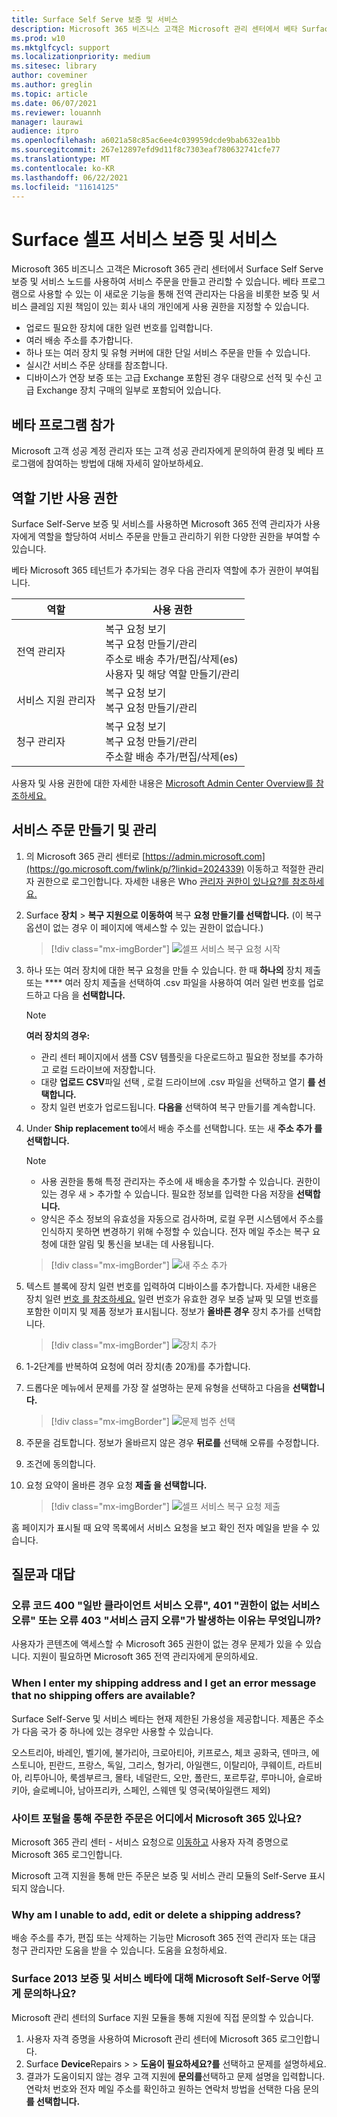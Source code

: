 ```yaml
---
title: Surface Self Serve 보증 및 서비스
description: Microsoft 365 비즈니스 고객은 Microsoft 관리 센터에서 베타 Surface Self Serve 보증 및 서비스 노드를 사용하여 서비스 주문을 만들고 관리할 수 있습니다.
ms.prod: w10
ms.mktglfcycl: support
ms.localizationpriority: medium
ms.sitesec: library
author: coveminer
ms.author: greglin
ms.topic: article
ms.date: 06/07/2021
ms.reviewer: louannh
manager: laurawi
audience: itpro
ms.openlocfilehash: a6021a58c85ac6ee4c039959dcde9bab632ea1bb
ms.sourcegitcommit: 267e12897efd9d11f8c7303eaf780632741cfe77
ms.translationtype: MT
ms.contentlocale: ko-KR
ms.lasthandoff: 06/22/2021
ms.locfileid: "11614125"
---
```

# <a name="surface-self-serve-warranty-and-service"></a>Surface 셀프 서비스 보증 및 서비스

Microsoft 365 비즈니스 고객은 Microsoft 365 관리 센터에서 Surface Self Serve 보증 및 서비스 노드를 사용하여 서비스 주문을 만들고 관리할 수 있습니다. 베타 프로그램으로 사용할 수 있는 이 새로운 기능을 통해 전역 관리자는 다음을 비롯한 보증 및 서비스 클레임 지원 책임이 있는 회사 내의 개인에게 사용 권한을 지정할 수 있습니다.

- 업로드 필요한 장치에 대한 일련 번호를 입력합니다.
- 여러 배송 주소를 추가합니다.
- 하나 또는 여러 장치 및 유형 커버에 대한 단일 서비스 주문을 만들 수 있습니다.
- 실시간 서비스 주문 상태를 참조합니다.
- 디바이스가 연장 보증 또는 고급 Exchange 포함된 경우 대량으로 선적 및 수신 고급 Exchange 장치 구매의 일부로 포함되어 있습니다.

## <a name="join-beta-program"></a>베타 프로그램 참가

Microsoft 고객 성공 계정 관리자 또는 고객 성공 관리자에게 문의하여 환경 및 베타 프로그램에 참여하는 방법에 대해 자세히 알아보하세요.

## <a name="role-based-permissions"></a>역할 기반 사용 권한

Surface Self-Serve 보증 및 서비스를 사용하면 Microsoft 365 전역 관리자가 사용자에게 역할을 할당하여 서비스 주문을 만들고 관리하기 위한 다양한 권한을 부여할 수 있습니다.

베타 Microsoft 365 테넌트가 추가되는 경우 다음 관리자 역할에 추가 권한이 부여됩니다.

| 역할                  | 사용 권한                                                                                                                         |
| --------------------- | ----------------------------------------------------------------------------------------------------------------------------------- |
| 전역 관리자          | 복구 요청 보기<br>복구 요청 만들기/관리<br>주소로 배송 추가/편집/삭제(es)<br>사용자 및 해당 역할 만들기/관리 |
| 서비스 지원 관리자 | 복구 요청 보기<br>복구 요청 만들기/관리                                                                               |
| 청구 관리자         | 복구 요청 보기<br>복구 요청 만들기/관리<br>주소할 배송 추가/편집/삭제(es)                                        |

사용자 및 사용 권한에 대한 자세한 내용은 [Microsoft Admin Center Overview를 참조하세요.](/microsoft-365/admin/admin-overview/about-the-admin-center)

## <a name="create-and-manage-a-service-order"></a>서비스 주문 만들기 및 관리

1. 의 Microsoft 365 관리 센터로 [https://admin.microsoft.com](https://go.microsoft.com/fwlink/p/?linkid=2024339) 이동하고 적절한 관리자 권한으로 로그인합니다. 자세한 내용은 Who [관리자 권한이 있나요?를 참조하세요.](/microsoft-365/business-video/admin-center-overview#who-has-admin-permissions-in-my-business)
2. Surface **장치**  >  **복구 지원으로 이동하여** 복구 **요청 만들기를 선택합니다.** (이 복구 옵션이 없는 경우 이 페이지에 액세스할 수 있는 권한이 없습니다.)

    > [!div class="mx-imgBorder"]
    > ![셀프 서비스 복구 요청 시작](images/self-serve-fig1.png)

3. 하나 또는 여러 장치에 대한 복구 요청을 만들 수 있습니다. 한 때 **하나의** 장치 제출 또는 **** 여러 장치 제출을 선택하여 .csv 파일을 사용하여 여러 일련 번호를 업로드하고 다음 을 **선택합니다.**

    > [!NOTE]
    > **여러 장치의 경우:**
    >
    > - 관리 센터 페이지에서 샘플 CSV 템플릿을 다운로드하고 필요한 정보를 추가하고 로컬 드라이브에 저장합니다.
    > - 대량 **업로드 CSV**파일 선택 , 로컬 드라이브에 .csv 파일을 선택하고 열기 **를 선택합니다.**
    > - 장치 일련 번호가 업로드됩니다. **다음을** 선택하여 복구 만들기를 계속합니다.

4. Under **Ship replacement to**에서 배송 주소를 선택합니다. 또는 새 **주소 추가 를 선택합니다.**

    > [!NOTE]
    >
    > - 사용 권한을 통해 특정 관리자는 주소에 새 배송을 추가할 수 있습니다. 권한이 있는 경우 새 > 추가할 수 있습니다. 필요한 정보를 입력한 다음 저장을 **선택합니다.**
    > - 양식은 주소 정보의 유효성을 자동으로 검사하며, 로컬 우편 시스템에서 주소를 인식하지 못하면 변경하기 위해 수정할 수 있습니다. 전자 메일 주소는 복구 요청에 대한 알림 및 통신을 보내는 데 사용됩니다.

    > [!div class="mx-imgBorder"]
    > ![
      새 주소 추가
    ](images/self-serve-fig2a.png)

5. 텍스트 블록에 장치 일련 번호를 입력하여 디바이스를 추가합니다. 자세한 내용은 장치 일련 [번호 를 참조하세요.](https://support.microsoft.com/help/4036293/surface-find-the-serial-number-on-surface) 일련 번호가 유효한 경우 보증 날짜 및 모델 번호를 포함한 이미지 및 제품 정보가 표시됩니다. 정보가 **올바른 경우** 장치 추가를 선택합니다.

    > [!div class="mx-imgBorder"]
    > ![장치 추가](images/self-serve-fig2.png)

6. 1-2단계를 반복하여 요청에 여러 장치(총 20개)를 추가합니다.
7. 드롭다운 메뉴에서 문제를 가장 잘 설명하는 문제 유형을 선택하고 다음을 **선택합니다.**

    > [!div class="mx-imgBorder"]
    > ![문제 범주 선택](images/self-serve-fig3.png)

8. 주문을 검토합니다. 정보가 올바르지 않은 경우 **뒤로를** 선택해 오류를 수정합니다.
9. 조건에 동의합니다.
10. 요청 요약이 올바른 경우 요청 **제출 을 선택합니다.**

    > [!div class="mx-imgBorder"]
    > ![셀프 서비스 복구 요청 제출](images/self-serve-fig4.png)

홈 페이지가 표시될 때 요약 목록에서 서비스 요청을 보고 확인 전자 메일을 받을 수 있습니다.

## <a name="frequently-asked-questions"></a>질문과 대답

### <a name="why-am-i-getting-error-code-400-generic-client-service-error-401-unauthorized-service-error-or-error-403-forbidden-service-error"></a>오류 코드 400 "일반 클라이언트 서비스 오류", 401 "권한이 없는 서비스 오류" 또는 오류 403 "서비스 금지 오류"가 발생하는 이유는 무엇입니까?

사용자가 콘텐츠에 액세스할 수 Microsoft 365 권한이 없는 경우 문제가 있을 수 있습니다. 지원이 필요하면 Microsoft 365 전역 관리자에게 문의하세요.

### <a name="when-i-enter-my-shipping-address-and-i-get-an-error-message-that-no-shipping-offers-are-available"></a>When I enter my shipping address and I get an error message that no shipping offers are available?

Surface Self-Serve 및 서비스 베타는 현재 제한된 가용성을 제공합니다. 제품은 주소가 다음 국가 중 하나에 있는 경우만 사용할 수 있습니다.

오스트리아, 바레인, 벨기에, 불가리아, 크로아티아, 키프로스, 체코 공화국, 덴마크, 에스토니아, 핀란드, 프랑스, 독일, 그리스, 헝가리, 아일랜드, 이탈리아, 쿠웨이트, 라트비아, 리투아니아, 룩셈부르크, 몰타, 네덜란드, 오만, 폴란드, 포르투갈, 루마니아, 슬로바키아, 슬로베니아, 남아프리카, 스페인, 스웨덴 및 영국(북아일랜드 제외)

### <a name="where-can-i-see-orders-that-i-have-placed-through-the-microsoft-365-portal"></a>사이트 포털을 통해 주문한 주문은 어디에서 Microsoft 365 있나요?

Microsoft 365 관리 센터 - 서비스 요청으로 [이동하고](https://admin.microsoft.com/Adminportal/Home?source=applauncher#/support/devicerepairs) 사용자 자격 증명으로 Microsoft 365 로그인합니다.

Microsoft 고객 지원을 통해 만든 주문은 보증 및 서비스 관리 모듈의 Self-Serve 표시되지 않습니다.

### <a name="why-am-i-unable-to-add-edit-or-delete-a-shipping-address"></a>Why am I unable to add, edit or delete a shipping address?

배송 주소를 추가, 편집 또는 삭제하는 기능만 Microsoft 365 전역 관리자 또는 대금 청구 관리자만 도움을 받을 수 있습니다. 도움을 요청하세요.  

### <a name="how-can-i-contact-microsoft-support-for-the-surface-self-serve-warranty-and-service-beta"></a>Surface 2013 보증 및 서비스 베타에 대해 Microsoft Self-Serve 어떻게 문의하나요?

Microsoft 관리 센터의 Surface 지원 모듈을 통해 지원에 직접 문의할 수 있습니다.

1. 사용자 자격 증명을 사용하여 Microsoft 관리 센터에 Microsoft 365 로그인합니다.
2. Surface **Device**Repairs >  >  **도움이 필요하세요?를** 선택하고 문제를 설명하세요.
3. 결과가 도움이되지 않는 경우 고객 지원에 **문의를**선택하고 문제 설명을 입력합니다. 연락처 번호와 전자 메일 주소를 확인하고 원하는 연락처 방법을 선택한 다음 문의 **를 선택합니다.**
